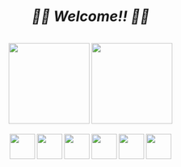 <h1 align="center"><i>🤜🤛 Welcome!! 🤜🤛</i></h1>

<br>

<div align="center">
  <img height="160vh" src="https://github-readme-stats.vercel.app/api?username=santrafael&show_icons=true&theme=outrun&include_all_commits=true&count_private=true"/>
  <img height="160vh" src="https://github-readme-stats.vercel.app/api/top-langs/?username=santrafael&layout=compact&langs_count=7&theme=outrun"/>
</div>

<br>

<div align="center">
  <img width="50px" src="https://cdn.jsdelivr.net/gh/devicons/devicon/icons/html5/html5-original.svg" /> 
  <img width="50px" src="https://cdn.jsdelivr.net/gh/devicons/devicon/icons/css3/css3-original.svg" />
  <img width="50px" src="https://cdn.jsdelivr.net/gh/devicons/devicon/icons/javascript/javascript-original.svg" />
  <img width="50px" src="https://cdn.jsdelivr.net/gh/devicons/devicon/icons/jquery/jquery-original.svg" />
  <img width="50px" src="https://cdn.jsdelivr.net/gh/devicons/devicon/icons/php/php-original.svg" />
  <img width="50px" src="https://cdn.jsdelivr.net/gh/devicons/devicon/icons/postgresql/postgresql-original.svg" />
</div>
